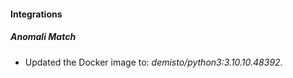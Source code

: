 #### Integrations
##### Anomali Match
- Updated the Docker image to: *demisto/python3:3.10.10.48392*.

